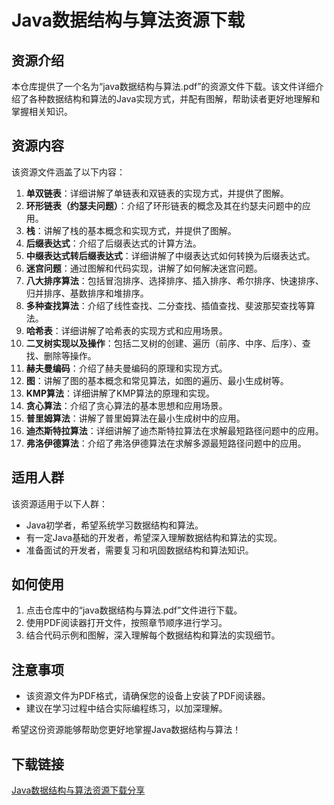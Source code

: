 # Java数据结构与算法资源下载

## 资源介绍

本仓库提供了一个名为“java数据结构与算法.pdf”的资源文件下载。该文件详细介绍了各种数据结构和算法的Java实现方式，并配有图解，帮助读者更好地理解和掌握相关知识。

## 资源内容

该资源文件涵盖了以下内容：

1. **单双链表**：详细讲解了单链表和双链表的实现方式，并提供了图解。
2. **环形链表（约瑟夫问题）**：介绍了环形链表的概念及其在约瑟夫问题中的应用。
3. **栈**：讲解了栈的基本概念和实现方式，并提供了图解。
4. **后缀表达式**：介绍了后缀表达式的计算方法。
5. **中缀表达式转后缀表达式**：详细讲解了中缀表达式如何转换为后缀表达式。
6. **迷宫问题**：通过图解和代码实现，讲解了如何解决迷宫问题。
7. **八大排序算法**：包括冒泡排序、选择排序、插入排序、希尔排序、快速排序、归并排序、基数排序和堆排序。
8. **多种查找算法**：介绍了线性查找、二分查找、插值查找、斐波那契查找等算法。
9. **哈希表**：详细讲解了哈希表的实现方式和应用场景。
10. **二叉树实现以及操作**：包括二叉树的创建、遍历（前序、中序、后序）、查找、删除等操作。
11. **赫夫曼编码**：介绍了赫夫曼编码的原理和实现方式。
12. **图**：讲解了图的基本概念和常见算法，如图的遍历、最小生成树等。
13. **KMP算法**：详细讲解了KMP算法的原理和实现。
14. **贪心算法**：介绍了贪心算法的基本思想和应用场景。
15. **普里姆算法**：讲解了普里姆算法在最小生成树中的应用。
16. **迪杰斯特拉算法**：详细讲解了迪杰斯特拉算法在求解最短路径问题中的应用。
17. **弗洛伊德算法**：介绍了弗洛伊德算法在求解多源最短路径问题中的应用。

## 适用人群

该资源适用于以下人群：

- Java初学者，希望系统学习数据结构和算法。
- 有一定Java基础的开发者，希望深入理解数据结构和算法的实现。
- 准备面试的开发者，需要复习和巩固数据结构和算法知识。

## 如何使用

1. 点击仓库中的“java数据结构与算法.pdf”文件进行下载。
2. 使用PDF阅读器打开文件，按照章节顺序进行学习。
3. 结合代码示例和图解，深入理解每个数据结构和算法的实现细节。

## 注意事项

- 该资源文件为PDF格式，请确保您的设备上安装了PDF阅读器。
- 建议在学习过程中结合实际编程练习，以加深理解。

希望这份资源能够帮助您更好地掌握Java数据结构与算法！

## 下载链接

[Java数据结构与算法资源下载分享](https://pan.quark.cn/s/d634b5b612fd)